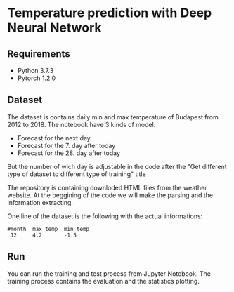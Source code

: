 # Temperature prediction with Deep Neural Network


## Requirements
* Python 3.7.3
* Pytorch 1.2.0


## Dataset
The dataset is contains daily min and max temperature of Budapest from 2012 to 2018. 
The notebook have 3 kinds of model:
- Forecast for the next day
- Forecast for the 7. day after today
- Forecast for the 28. day after today

But the number of wich day is adjustable in the code after the "Get different type of dataset to different type of training" title

The repository is containing downloded HTML files from the weather website. At the beggining of the code we will make the parsing and the information extracting.

One line of the dataset is the following with the actual informations:
```
#month  max_temp  min_temp
 12     4.2       -1.5
```



## Run
You can run the training and test process from Jupyter Notebook. The training process contains the evaluation and the statistics plotting.


